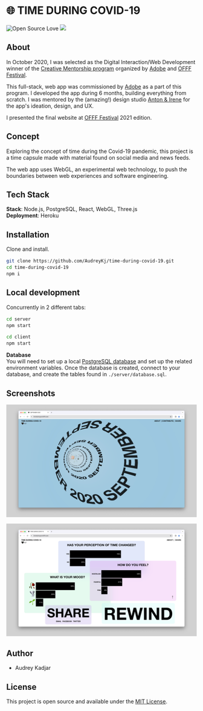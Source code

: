 # 🌐 TIME DURING COVID-19

![Open Source Love](https://img.shields.io/badge/Open%20Source-with%20love-CRIMSON.svg)
<img src="https://img.shields.io/badge/License-MIT-blue.svg">

## About

In October 2020, I was selected as the Digital Interaction/Web Development winner of the [Creative Mentorship program](https://www.offf.barcelona/post/creative-mentorship-2020-2021-winners) organized by [Adobe](https://www.adobe.com/) and [OFFF Festival](https://www.offf.barcelona/). 

This full-stack, web app was commissioned by  [Adobe](https://www.adobe.com/) as a part of this program. I developed the app during 6 months, building everything from scratch. I was mentored by the (amazing!) design studio [Anton & Irene](https://antonandirene.com/) for the app's ideation, design, and UX. 

I presented the final website at [OFFF Festival](https://www.offf.barcelona/) 2021 edition.

## Concept

Exploring the concept of time during the Covid-19 pandemic, this project is a time capsule made with material found on social media and news feeds. 

The web app uses WebGL, an experimental web technology, to push the boundaries between web experiences and software engineering.

## Tech Stack

**Stack**: Node.js, PostgreSQL, React, WebGL, Three.js<br />
**Deployment**: Heroku

## Installation

Clone and install.

```bash
git clone https://github.com/AudreyKj/time-during-covid-19.git
cd time-during-covid-19
npm i
```

## Local development

Concurrently in 2 different tabs:
```bash
cd server
npm start
```

```bash
cd client
npm start
```

**Database** 
<br />
You will need to set up a local [PostgreSQL database](https://www.postgresql.org/download/) and set up the related environment variables. Once the database is created, connect to your database, and create the tables found in `./server/database.sql`.

## Screenshots 

![screenshot](screenshot1.png)

![screenshot](screenshot2.png)

## Author

- Audrey Kadjar

## License

This project is open source and available under the [MIT License](LICENSE).